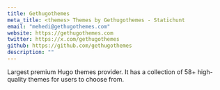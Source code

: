 ```yaml
---
title: Gethugothemes
meta_title: <themes> Themes by Gethugothemes - Statichunt
email: "mehedi@gethugothemes.com"
website: https://gethugothemes.com
twitter: https://x.com/gethugothemes
github: https://github.com/gethugothemes
description: ""
---
```


Largest premium Hugo themes provider. It has a collection of 58+ high-quality themes for users to choose from.
